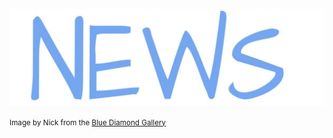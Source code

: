 ![](news.jpg)

<small>Image by Nick from the [Blue Diamond Gallery](http://www.thebluediamondgallery.com/handwriting/n/news.html)</small>